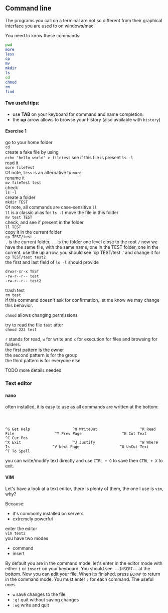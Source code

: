 ## Command line

The programs you call on a terminal are not so different from their graphical interface you are used to on windows/mac.

You need to know these commands:

```bash
pwd
more
less
cp
mv
mkdir
ls
cd
chmod
rm
find
```


#### Two useful tips:

* use **TAB** on your keyboard for command and name completion.
* the **up** arrow allows to browse your history (also available with `history`)

#### Exercise 1

go to your home folder  
`cd`  
create a fake file by using  
`echo "hello world" > filetest`
see if this file is present
`ls -l`  
read it  
`more fileTest`  
Of note, `less` is an alternative to `more`  
rename it  
`mv fileTest test`  
check  
`ls -l`  
create a folder  
`mkdir TEST`  
Of note, all commands are case-sensitive
`ll`  
`ll` is a classic alias for `ls -l`
move the file in this folder  
`mv test TEST`  
check, and
see if present in the folder  
`ll TEST`  
copy it in the current folder  
`cp TEST/test .`  
 `.` is the current folder, `..` is the folder one level close to the root `/`
now we have the same file, with the same name, one in the TEST folder, one in the current.
use the up arrow, you should see 'cp TEST/test .'
and change it for  
`cp TEST/test test2`  
the first and last field of `ls -l` should provide

```bash
drwxr-xr-x TEST
-rw-r--r-- test
-rw-r--r-- test2
```

trash test  
`rm test`  
if this command doesn't ask for confirmation, let me know we may change this behavior.

`chmod` allows changing permissions

try to read the file `test` after  
`chmod 222 test`

`r` stands for read, `w` for write and `x` for execution for files and browsing for folders.  
the first pattern is the owner  
the second pattern is for the group  
the third pattern is for everyone else

TODO more details needed

### Text editor

#### nano

often installed, it is easy to use as all commands are written at the bottom:

```console



^G Get Help                   ^O WriteOut                   ^R Read File                  ^Y Prev Page                  ^K Cut Text                   ^C Cur Pos
^X Exit                       ^J Justify                    ^W Where Is                   ^V Next Page                  ^U UnCut Text                 ^T To Spell
```


you can write/modify text directly and use `CTRL + O` to save then `CTRL + X` to exit.


#### VIM

Let's have a look at a text editor, there is plenty of them, the one I use is `vim`, why?  

Because:

* it's commonly installed on servers
* extremely powerful

enter the editor  
`vim test2`  
you have two modes

* command
* insert

By default you are in the command mode, let's enter in the editor mode with either `i` or `insert` on your keyboard.
You should see` --INSERT--` at the bottom.
Now you can edit your file.
When its finished, press `ECHAP` to return in the command mode. You must enter `:` for each command.
The useful ones  

* `w` save changes to the file
* `:q!` quit without saving changes
* `:wq` write and quit
